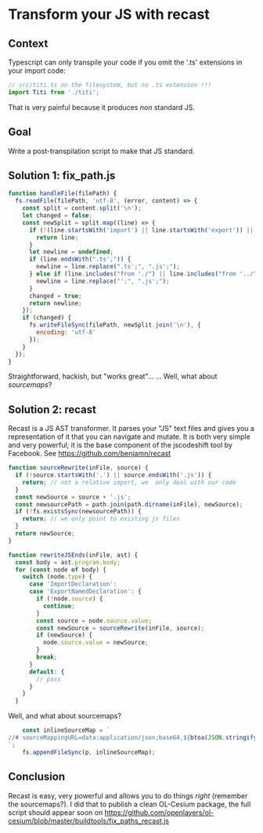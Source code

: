 # Transform your JS with recast

## Context

Typescript can only transpile your code if you omit the '.ts' extensions in your import code:

```ts
// src/titi.ts on the filesystem, but no .ts extension !!!
import Titi from './titi';
```

That is very painful because it produces *non* standard JS.

## Goal

Write a post-transpilation script to make that JS standard.

## Solution 1: fix_path.js

```js
function handleFile(filePath) {
  fs.readFile(filePath, 'utf-8', (error, content) => {
    const split = content.split('\n');
    let changed = false;
    const newSplit = split.map((line) => {
      if (!(line.startsWith('import') || line.startsWith('export')) || !line.endsWith(';') || line.endsWith(".js';") || line.includes("from 'cesium") || line === 'export default OLCesium;') {
        return line;
      }
      let newline = undefined;
      if (line.endsWith(".ts';")) {
        newline = line.replace(".ts';", ".js';");
      } else if (line.includes("from './") || line.includes("from '../")) {
        newline = line.replace("';", ".js';");
      }
      changed = true;
      return newline;
    });
    if (changed) {
      fs.writeFileSync(filePath, newSplit.join('\n'), {
        encoding: 'utf-8'
      });
    }
  });
}
```

Straightforward, hackish, but "works great"...
...
Well, what about *sourcemaps*?

## Solution 2: recast

Recast is a JS AST transformer. It parses your "JS" text files and gives you a representation of it that you can navigate and mutate. It is both very simple and very powerful; it is the base component of the jscodeshift tool by Facebook.
See https://github.com/benjamn/recast

```js
function sourceRewrite(inFile, source) {
  if (!source.startsWith('.') || source.endsWith('.js')) {
    return; // not a relative import, we  only deal with our code
  }
  const newSource = source + '.js';
  const newsourcePath = path.join(path.dirname(inFile), newSource);
  if (!fs.existsSync(newsourcePath)) {
    return; // we only point to existing js files
  }
  return newSource;
}

function rewriteJSEnds(inFile, ast) {
  const body = ast.program.body;
  for (const node of body) {
    switch (node.type) {
      case 'ImportDeclaration':
      case 'ExportNamedDeclaration': {
        if (!node.source) {
          continue;
        }
        const source = node.source.value;
        const newSource = sourceRewrite(inFile, source);
        if (newSource) {
          node.source.value = newSource;
        }
        break;
      }
      default: {
        // pass
      }
    }
  }
```

Well, and what about sourcemaps?

```js
    const inlineSourceMap = `
//# sourceMappingURL=data:application/json;base64,${btoa(JSON.stringify(output.map))}
`;
    fs.appendFileSync(p, inlineSourceMap);
```

## Conclusion

Recast is easy, very powerful and allows you to do things _right_ (remember the sourcemaps?).
I did that to publish a clean OL-Cesium package, the full script should appear soon on https://github.com/openlayers/ol-cesium/blob/master/buildtools/fix_paths_recast.js
